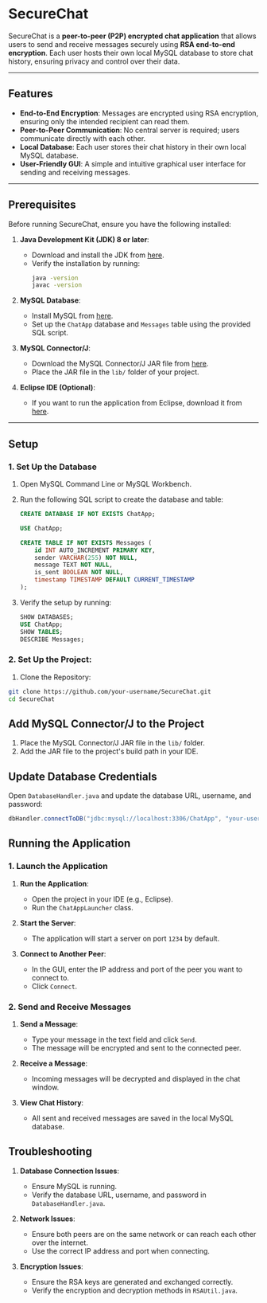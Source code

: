 # SecureChat

SecureChat is a **peer-to-peer (P2P) encrypted chat application** that allows users to send and receive messages securely using **RSA end-to-end encryption**. Each user hosts their own local MySQL database to store chat history, ensuring privacy and control over their data.

---

## Features

- **End-to-End Encryption**: Messages are encrypted using RSA encryption, ensuring only the intended recipient can read them.
- **Peer-to-Peer Communication**: No central server is required; users communicate directly with each other.
- **Local Database**: Each user stores their chat history in their own local MySQL database.
- **User-Friendly GUI**: A simple and intuitive graphical user interface for sending and receiving messages.

---

## Prerequisites

Before running SecureChat, ensure you have the following installed:

1. **Java Development Kit (JDK) 8 or later**:
   - Download and install the JDK from [here](https://www.oracle.com/java/technologies/javase-downloads.html).
   - Verify the installation by running:
     ```bash
     java -version
     javac -version
     ```

2. **MySQL Database**:
   - Install MySQL from [here](https://dev.mysql.com/downloads/installer/).
   - Set up the `ChatApp` database and `Messages` table using the provided SQL script.

3. **MySQL Connector/J**:
   - Download the MySQL Connector/J JAR file from [here](https://dev.mysql.com/downloads/connector/j/).
   - Place the JAR file in the `lib/` folder of your project.

4. **Eclipse IDE (Optional)**:
   - If you want to run the application from Eclipse, download it from [here](https://www.eclipse.org/downloads/).

---

## Setup

### 1. Set Up the Database

1. Open MySQL Command Line or MySQL Workbench.
2. Run the following SQL script to create the database and table:

   ```sql
   CREATE DATABASE IF NOT EXISTS ChatApp;

   USE ChatApp;

   CREATE TABLE IF NOT EXISTS Messages (
       id INT AUTO_INCREMENT PRIMARY KEY,
       sender VARCHAR(255) NOT NULL,
       message TEXT NOT NULL,
       is_sent BOOLEAN NOT NULL,
       timestamp TIMESTAMP DEFAULT CURRENT_TIMESTAMP
   );

3. Verify the setup by running:
   ```sql
   SHOW DATABASES;
   USE ChatApp;
   SHOW TABLES;
   DESCRIBE Messages;


### 2. Set Up the Project:

1. Clone the Repository:
  ```bash
  git clone https://github.com/your-username/SecureChat.git
  cd SecureChat
```

## Add MySQL Connector/J to the Project

1. Place the MySQL Connector/J JAR file in the `lib/` folder.
2. Add the JAR file to the project's build path in your IDE.

## Update Database Credentials

Open `DatabaseHandler.java` and update the database URL, username, and password:

```java
dbHandler.connectToDB("jdbc:mysql://localhost:3306/ChatApp", "your-username", "your-password");
```

## Running the Application

### 1. Launch the Application

1. **Run the Application**:
   - Open the project in your IDE (e.g., Eclipse).
   - Run the `ChatAppLauncher` class.

2. **Start the Server**:
   - The application will start a server on port `1234` by default.

3. **Connect to Another Peer**:
   - In the GUI, enter the IP address and port of the peer you want to connect to.
   - Click `Connect`.

### 2. Send and Receive Messages

1. **Send a Message**:
   - Type your message in the text field and click `Send`.
   - The message will be encrypted and sent to the connected peer.

2. **Receive a Message**:
   - Incoming messages will be decrypted and displayed in the chat window.

3. **View Chat History**:
   - All sent and received messages are saved in the local MySQL database.


## Troubleshooting

1. **Database Connection Issues**:
   - Ensure MySQL is running.
   - Verify the database URL, username, and password in `DatabaseHandler.java`.

2. **Network Issues**:
   - Ensure both peers are on the same network or can reach each other over the internet.
   - Use the correct IP address and port when connecting.

3. **Encryption Issues**:
   - Ensure the RSA keys are generated and exchanged correctly.
   - Verify the encryption and decryption methods in `RSAUtil.java`.

